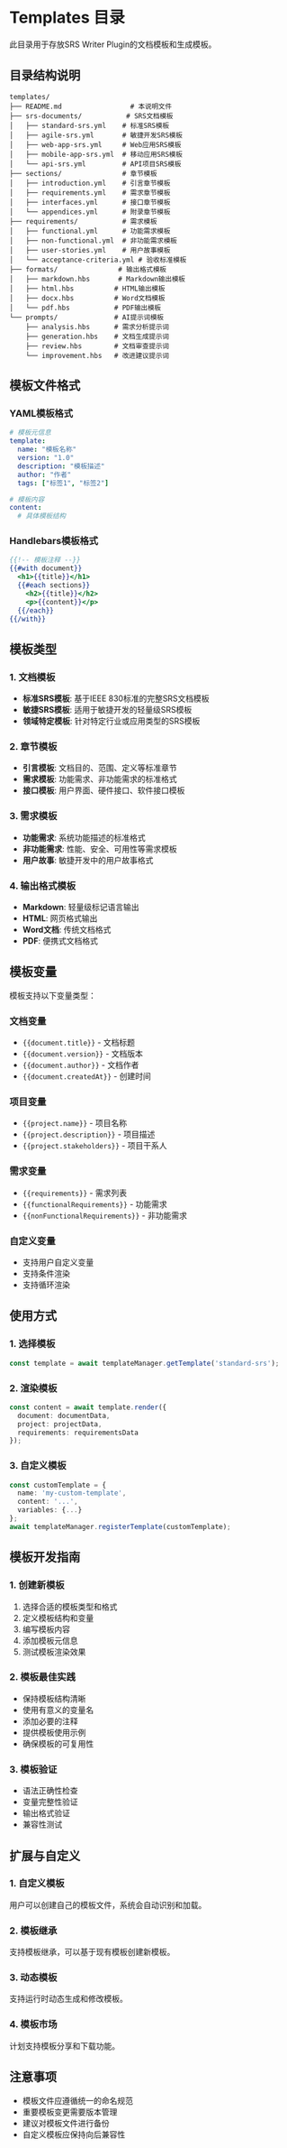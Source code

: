 # Templates 目录

此目录用于存放SRS Writer Plugin的文档模板和生成模板。

## 目录结构说明

```
templates/
├── README.md                 # 本说明文件
├── srs-documents/           # SRS文档模板
│   ├── standard-srs.yml    # 标准SRS模板
│   ├── agile-srs.yml       # 敏捷开发SRS模板
│   ├── web-app-srs.yml     # Web应用SRS模板
│   ├── mobile-app-srs.yml  # 移动应用SRS模板
│   └── api-srs.yml         # API项目SRS模板
├── sections/               # 章节模板
│   ├── introduction.yml    # 引言章节模板
│   ├── requirements.yml    # 需求章节模板
│   ├── interfaces.yml      # 接口章节模板
│   └── appendices.yml      # 附录章节模板
├── requirements/           # 需求模板
│   ├── functional.yml      # 功能需求模板
│   ├── non-functional.yml  # 非功能需求模板
│   ├── user-stories.yml    # 用户故事模板
│   └── acceptance-criteria.yml # 验收标准模板
├── formats/               # 输出格式模板
│   ├── markdown.hbs       # Markdown输出模板
│   ├── html.hbs          # HTML输出模板
│   ├── docx.hbs          # Word文档模板
│   └── pdf.hbs           # PDF输出模板
└── prompts/              # AI提示词模板
    ├── analysis.hbs      # 需求分析提示词
    ├── generation.hbs    # 文档生成提示词
    ├── review.hbs        # 文档审查提示词
    └── improvement.hbs   # 改进建议提示词
```

## 模板文件格式

### YAML模板格式
```yaml
# 模板元信息
template:
  name: "模板名称"
  version: "1.0"
  description: "模板描述"
  author: "作者"
  tags: ["标签1", "标签2"]

# 模板内容
content:
  # 具体模板结构
```

### Handlebars模板格式
```handlebars
{{!-- 模板注释 --}}
{{#with document}}
  <h1>{{title}}</h1>
  {{#each sections}}
    <h2>{{title}}</h2>
    <p>{{content}}</p>
  {{/each}}
{{/with}}
```

## 模板类型

### 1. 文档模板
- **标准SRS模板**: 基于IEEE 830标准的完整SRS文档模板
- **敏捷SRS模板**: 适用于敏捷开发的轻量级SRS模板
- **领域特定模板**: 针对特定行业或应用类型的SRS模板

### 2. 章节模板
- **引言模板**: 文档目的、范围、定义等标准章节
- **需求模板**: 功能需求、非功能需求的标准格式
- **接口模板**: 用户界面、硬件接口、软件接口模板

### 3. 需求模板
- **功能需求**: 系统功能描述的标准格式
- **非功能需求**: 性能、安全、可用性等需求模板
- **用户故事**: 敏捷开发中的用户故事格式

### 4. 输出格式模板
- **Markdown**: 轻量级标记语言输出
- **HTML**: 网页格式输出
- **Word文档**: 传统文档格式
- **PDF**: 便携式文档格式

## 模板变量

模板支持以下变量类型：

### 文档变量
- `{{document.title}}` - 文档标题
- `{{document.version}}` - 文档版本
- `{{document.author}}` - 文档作者
- `{{document.createdAt}}` - 创建时间

### 项目变量
- `{{project.name}}` - 项目名称
- `{{project.description}}` - 项目描述
- `{{project.stakeholders}}` - 项目干系人

### 需求变量
- `{{requirements}}` - 需求列表
- `{{functionalRequirements}}` - 功能需求
- `{{nonFunctionalRequirements}}` - 非功能需求

### 自定义变量
- 支持用户自定义变量
- 支持条件渲染
- 支持循环渲染

## 使用方式

### 1. 选择模板
```typescript
const template = await templateManager.getTemplate('standard-srs');
```

### 2. 渲染模板
```typescript
const content = await template.render({
  document: documentData,
  project: projectData,
  requirements: requirementsData
});
```

### 3. 自定义模板
```typescript
const customTemplate = {
  name: 'my-custom-template',
  content: '...',
  variables: {...}
};
await templateManager.registerTemplate(customTemplate);
```

## 模板开发指南

### 1. 创建新模板
1. 选择合适的模板类型和格式
2. 定义模板结构和变量
3. 编写模板内容
4. 添加模板元信息
5. 测试模板渲染效果

### 2. 模板最佳实践
- 保持模板结构清晰
- 使用有意义的变量名
- 添加必要的注释
- 提供模板使用示例
- 确保模板的可复用性

### 3. 模板验证
- 语法正确性检查
- 变量完整性验证
- 输出格式验证
- 兼容性测试

## 扩展与自定义

### 1. 自定义模板
用户可以创建自己的模板文件，系统会自动识别和加载。

### 2. 模板继承
支持模板继承，可以基于现有模板创建新模板。

### 3. 动态模板
支持运行时动态生成和修改模板。

### 4. 模板市场
计划支持模板分享和下载功能。

## 注意事项

- 模板文件应遵循统一的命名规范
- 重要模板变更需要版本管理
- 建议对模板文件进行备份
- 自定义模板应保持向后兼容性 